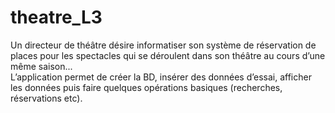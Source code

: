 # theatre_L3


Un directeur de théâtre désire informatiser son système de réservation de places pour les spectacles qui se déroulent dans son théâtre au cours d’une même saison...
<br />L’application permet de créer la BD, insérer des données d’essai, afficher les données puis faire quelques opérations basiques (recherches, réservations etc).
